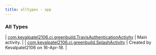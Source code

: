 ```yaml
---
title: alltypes - app
---
```


### All Types

| [com.kevalpatel2106.ci.greenbuild.TravisAuthenticationActivity](../com.kevalpatel2106.ci.greenbuild/-authentication-activity/index.html) | Main activity. |
| [com.kevalpatel2106.ci.greenbuild.SplashActivity](../com.kevalpatel2106.ci.greenbuild/-splash-activity/index.html) | Created by Kevalpatel2106 on 16-Apr-18. |

